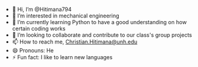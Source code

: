 - 👋 Hi, I’m @Hitimana794
- 👀 I’m interested in mechanical engineering
- 🌱 I’m currently learning Python to have a good understanding on how certain coding works 
- 💞️ I’m looking to collaborate and contribute to our class's group projects
- 📫 How to reach me, Christian.Hitimana@unh.edu
- 😄 Pronouns: He
- ⚡ Fun fact: I like to learn new languages

<!---
Hitimana794/Hitimana794 is a ✨ special ✨ repository because its `README.md` (this file) appears on your GitHub profile.
You can click the Preview link to take a look at your changes.
--->
